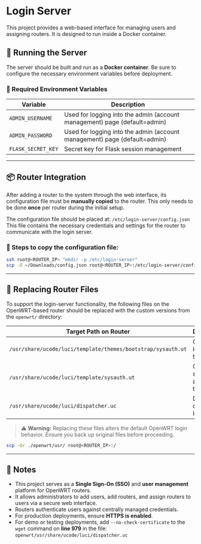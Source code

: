 # Login Server

This project provides a web-based interface for managing users and assigning routers. It is designed to run inside a Docker container.

## 🚀 Running the Server

The server should be built and run as a **Docker container**. Be sure to configure the necessary environment variables before deployment.

### 🔧 Required Environment Variables

| Variable         | Description                     |
|------------------|---------------------------------|
| `ADMIN_USERNAME` | Used for logging into the admin (account management) page (default=admin) |
| `ADMIN_PASSWORD` | Used for logging into the admin (account management) page (default=admin) |
| `FLASK_SECRET_KEY` | Secret key for Flask session management |

---

## 📦 Router Integration

After adding a router to the system through the web interface, its configuration file must be **manually copied** to the router. This only needs to be done **once** per router during the initial setup.

The configuration file should be placed at:
    `/etc/login-server/config.json`
This file contains the necessary credentials and settings for the router to communicate with the login server.

### 🔧 Steps to copy the configuration file:

```bash
ssh root@<ROUTER_IP> "mkdir -p /etc/login-server"
scp -O ~/Downloads/config.json root@<ROUTER_IP>:/etc/login-server/config.json
```

---

## 🔁 Replacing Router Files

To support the login-server functionality, the following files on the OpenWRT-based router should be replaced with the custom versions from the `openwrt/` directory:

| Target Path on Router                                      | Description                    |
|------------------------------------------------------------|--------------------------------|
| `/usr/share/ucode/luci/template/themes/bootstrap/sysauth.ut` | Custom login page template     |
| `/usr/share/ucode/luci/template/sysauth.ut`               | Core system auth template      |
| `/usr/share/ucode/luci/dispatcher.uc`                     | Dispatcher override for login  |

> ⚠️ **Warning:** Replacing these files alters the default OpenWRT login behavior. Ensure you back up original files before proceeding.

```bash
scp -Or ./openwrt/usr/ root@<ROUTER_IP>:/
```

---

## 📝 Notes

- This project serves as a **Single Sign-On (SSO)** and **user management** platform for OpenWRT routers.
- It allows administrators to add users, add routers, and assign routers to users via a secure web interface.
- Routers authenticate users against centrally managed credentials.
- For production deployments, ensure **HTTPS is enabled**.
- For demo or testing deployments, add `--no-check-certificate` to the `wget` command on **line 979** in the file:  
  `openwrt/usr/share/ucode/luci/dispatcher.uc`
